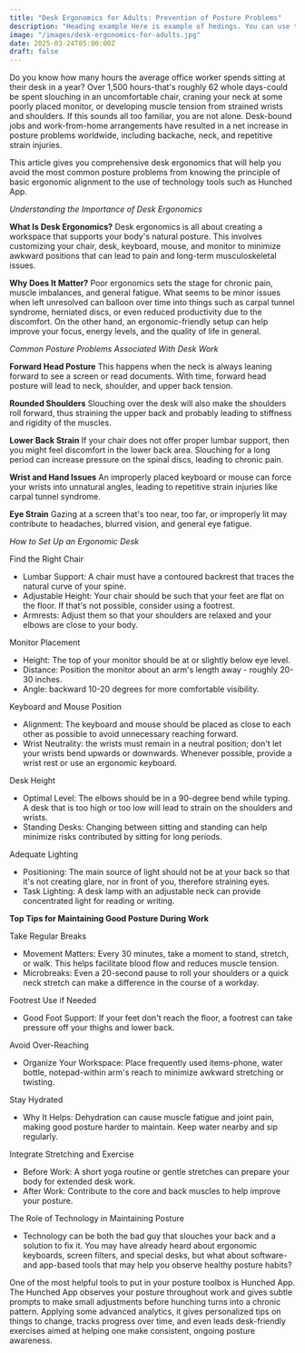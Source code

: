 ```yaml
---
title: "Desk Ergonomics for Adults: Prevention of Posture Problems"
description: "Heading example Here is example of hedings. You can use this heading by following markdownify rules."
image: "/images/desk-ergonomics-for-adults.jpg"
date: 2025-03-24T05:00:00Z
draft: false
---
```

Do you know how many hours the average office worker spends sitting at their desk in a year? Over 1,500 hours-that's roughly 62 whole days-could be spent slouching in an uncomfortable chair, craning your neck at some poorly placed monitor, or developing muscle tension from strained wrists and shoulders. If this sounds all too familiar, you are not alone. Desk-bound jobs and work-from-home arrangements have resulted in a net increase in posture problems worldwide, including backache, neck, and repetitive strain injuries.

This article gives you comprehensive desk ergonomics that will help you avoid the most common posture problems from knowing the principle of basic ergonomic alignment to the use of technology tools such as Hunched App.

_Understanding the Importance of Desk Ergonomics_

**What Is Desk Ergonomics?**
Desk ergonomics is all about creating a workspace that supports your body's natural posture. This involves customizing your chair, desk, keyboard, mouse, and monitor to minimize awkward positions that can lead to pain and long-term musculoskeletal issues.

**Why Does It Matter?**
Poor ergonomics sets the stage for chronic pain, muscle imbalances, and general fatigue. What seems to be minor issues when left unresolved can balloon over time into things such as carpal tunnel syndrome, herniated discs, or even reduced productivity due to the discomfort. On the other hand, an ergonomic-friendly setup can help improve your focus, energy levels, and the quality of life in general.

_Common Posture Problems Associated With Desk Work_

**Forward Head Posture**
This happens when the neck is always leaning forward to see a screen or read documents. With time, forward head posture will lead to neck, shoulder, and upper back tension.

**Rounded Shoulders**
Slouching over the desk will also make the shoulders roll forward, thus straining the upper back and probably leading to stiffness and rigidity of the muscles.

**Lower Back Strain**
If your chair does not offer proper lumbar support, then you might feel discomfort in the lower back area. Slouching for a long period can increase pressure on the spinal discs, leading to chronic pain.

**Wrist and Hand Issues**
An improperly placed keyboard or mouse can force your wrists into unnatural angles, leading to repetitive strain injuries like carpal tunnel syndrome.

**Eye Strain**
Gazing at a screen that's too near, too far, or improperly lit may contribute to headaches, blurred vision, and general eye fatigue.

_How to Set Up an Ergonomic Desk_

Find the Right Chair
- Lumbar Support: A chair must have a contoured backrest that traces the natural curve of your spine.
- Adjustable Height: Your chair should be such that your feet are flat on the floor. If that's not possible, consider using a footrest.
- Armrests: Adjust them so that your shoulders are relaxed and your elbows are close to your body.

Monitor Placement
- Height: The top of your monitor should be at or slightly below eye level.
- Distance: Position the monitor about an arm's length away - roughly 20-30 inches.
- Angle: backward 10-20 degrees for more comfortable visibility.

Keyboard and Mouse Position
- Alignment: The keyboard and mouse should be placed as close to each other as possible to avoid unnecessary reaching forward.
- Wrist Neutrality: the wrists must remain in a neutral position; don't let your wrists bend upwards or downwards. Whenever possible, provide a wrist rest or use an ergonomic keyboard.

Desk Height
- Optimal Level: The elbows should be in a 90-degree bend while typing. A desk that is too high or too low will lead to strain on the shoulders and wrists.
- Standing Desks: Changing between sitting and standing can help minimize risks contributed by sitting for long periods.

Adequate Lighting
- Positioning: The main source of light should not be at your back so that it's not creating glare, nor in front of you, therefore straining eyes.
- Task Lighting: A desk lamp with an adjustable neck can provide concentrated light for reading or writing.

**Top Tips for Maintaining Good Posture During Work**

Take Regular Breaks
- Movement Matters: Every 30 minutes, take a moment to stand, stretch, or walk. This helps facilitate blood flow and reduces muscle tension.
- Microbreaks: Even a 20-second pause to roll your shoulders or a quick neck stretch can make a difference in the course of a workday.

Footrest Use if Needed
- Good Foot Support: If your feet don't reach the floor, a footrest can take pressure off your thighs and lower back.

Avoid Over-Reaching
- Organize Your Workspace: Place frequently used items-phone, water bottle, notepad-within arm's reach to minimize awkward stretching or twisting.

Stay Hydrated
- Why It Helps: Dehydration can cause muscle fatigue and joint pain, making good posture harder to maintain. Keep water nearby and sip regularly.

Integrate Stretching and Exercise
- Before Work: A short yoga routine or gentle stretches can prepare your body for extended desk work.
- After Work: Contribute to the core and back muscles to help improve your posture.

The Role of Technology in Maintaining Posture
- Technology can be both the bad guy that slouches your back and a solution to fix it. You may have already heard about ergonomic keyboards, screen filters, and special desks, but what about software- and app-based tools that may help you observe healthy posture habits?

One of the most helpful tools to put in your posture toolbox is Hunched App. The Hunched App observes your posture throughout work and gives subtle prompts to make small adjustments before hunching turns into a chronic pattern. Applying some advanced analytics, it gives personalized tips on things to change, tracks progress over time, and even leads desk-friendly exercises aimed at helping one make consistent, ongoing posture awareness.

